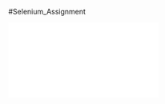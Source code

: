 #Selenium_Assignment

<div>

<iframe src="src/test/java/Reports/Test_Report.html" name="targetframe" allowTransparency="true" scrolling="no" frameborder="0" >
    </iframe>

</div>